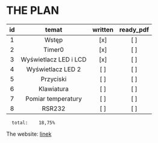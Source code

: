 
# THE PLAN 

|**id**     |**temat**|**written**|**ready_pdf**|
| :---:                | :---:  | :---: | :---: | 
|  1  | Wstęp                     |   [x] | [ ]   |
|  2  | Timer0                    |   [x] | [ ]   |
|  3  | Wyświetlacz LED i LCD     |   [x] | [ ]   |
|  4  | Wyświetlacz LED 2         |   [ ] | [ ]   |
|  5  | Przyciski                 |   [ ] | [ ]   |
|  6  | Klawiatura                |   [ ] | [ ]   |
|  7  | Pomiar temperatury        |   [ ] | [ ]   |
|  8  | RSR232                    |   [ ] | [ ]   |


      total:    18,75%  



The website:
[linek](http://std2.phys.uni.lodz.pl/mikroprocesory/)